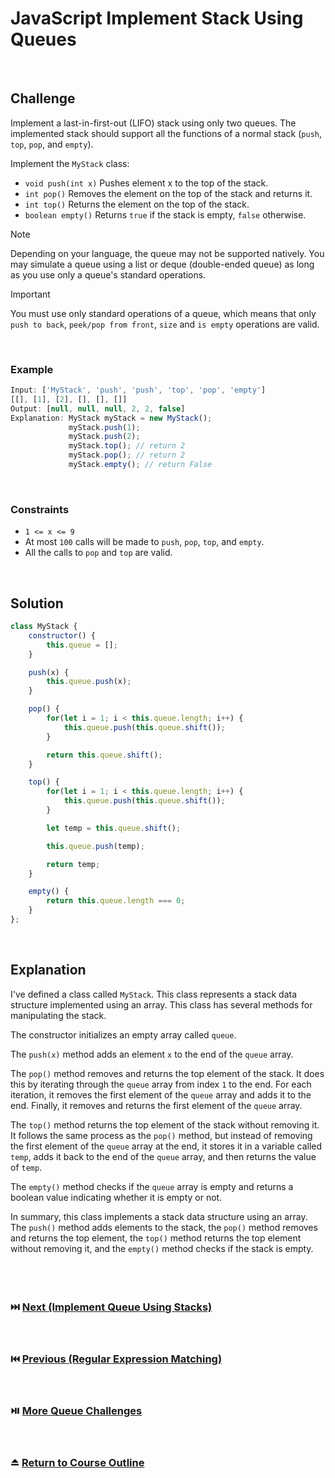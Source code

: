 # JavaScript Implement Stack Using Queues
<br/>

## Challenge
Implement a last-in-first-out (LIFO) stack using only two queues. The implemented stack should support all the functions of a normal stack (`push`, `top`, `pop`, and `empty`).

Implement the `MyStack` class:

- `void push(int x)` Pushes element x to the top of the stack.
- `int pop()` Removes the element on the top of the stack and returns it.
- `int top()` Returns the element on the top of the stack.
- `boolean empty()` Returns `true` if the stack is empty, `false` otherwise.

> [!NOTE]
> Depending on your language, the queue may not be supported natively. You may simulate a queue using a list or deque (double-ended queue) as long as you use only a queue's standard operations.

> [!IMPORTANT]
> You must use only standard operations of a queue, which means that only `push to back`, `peek/pop from front`, `size` and `is empty` operations are valid.

<br/>

### Example

```JavaScript
Input: ['MyStack', 'push', 'push', 'top', 'pop', 'empty']
[[], [1], [2], [], [], []]
Output: [null, null, null, 2, 2, false]
Explanation: MyStack myStack = new MyStack();
             myStack.push(1);
             myStack.push(2);
             myStack.top(); // return 2
             myStack.pop(); // return 2
             myStack.empty(); // return False
```

<br/>

### Constraints

- `1 <= x <= 9`
- At most `100` calls will be made to `push`, `pop`, `top`, and `empty`.
- All the calls to `pop` and `top` are valid.

<br/>

## Solution

```JavaScript
class MyStack {
    constructor() {
        this.queue = [];
    }

    push(x) {
        this.queue.push(x);
    }

    pop() {
        for(let i = 1; i < this.queue.length; i++) {
            this.queue.push(this.queue.shift());
        }

        return this.queue.shift();
    }

    top() {
        for(let i = 1; i < this.queue.length; i++) {
            this.queue.push(this.queue.shift());
        }

        let temp = this.queue.shift();

        this.queue.push(temp);

        return temp;
    }

    empty() {
        return this.queue.length === 0;
    }
};
```

<br/>

## Explanation

I've defined a class called `MyStack`. This class represents a stack data structure implemented using an array. This class has several methods for manipulating the stack.
<br/>

The constructor initializes an empty array called `queue`.
<br/>

The `push(x)` method adds an element `x` to the end of the `queue` array.
<br/>

The `pop()` method removes and returns the top element of the stack. It does this by iterating through the `queue` array from index `1` to the end. For each iteration, it removes the first element of the `queue` array and adds it to the end. Finally, it removes and returns the first element of the `queue` array.
<br/>

The `top()` method returns the top element of the stack without removing it. It follows the same process as the `pop()` method, but instead of removing the first element of the `queue` array at the end, it stores it in a variable called `temp`, adds it back to the end of the `queue` array, and then returns the value of `temp`.
<br/>

The `empty()` method checks if the `queue` array is empty and returns a boolean value indicating whether it is empty or not.
<br/>

In summary, this class implements a stack data structure using an array. The `push()` method adds elements to the stack, the `pop()` method removes and returns the top element, the `top()` method returns the top element without removing it, and the `empty()` method checks if the stack is empty.
<br/>
<br/>
<br/>
<br/>

### :next_track_button: [Next (Implement Queue Using Stacks)][Next]
<br/>

### :previous_track_button: [Previous (Regular Expression Matching)][Previous]
<br/>

### :play_or_pause_button: [More Queue Challenges][More]
<br/>

### :eject_button: [Return to Course Outline][Return]
<br/>

[Next]: https://github.com/Superklok/JavaScriptQueues/blob/main/JavaScriptImplementQueueUsingStacks.md
[Previous]: https://github.com/Superklok/JavaScriptRecursionAndMemoization/blob/main/JavaScriptRegularExpressionMatching.md
[More]: https://github.com/Superklok/JavaScriptQueues
[Return]: https://github.com/Superklok/LearnJavaScript